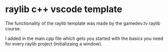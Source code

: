 # raylib c++ vscode template

The functionality of the raylib template was made by the gamedev.tv raylib course.

I added in the main.cpp file which gets you started with the basics you need for every raylib project (initializaing a window).
